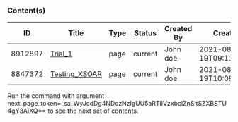 ### Content(s)
|ID|Title|Type|Status|Created By|Created At|Version|
|---|---|---|---|---|---|---|
| 8912897 | [Trial_1](https://xsoar-bd.atlassian.net/wiki/spaces/TRIAL/pages/8912897/Trial_1) | page | current | John doe | 2021-08-19T09:11:19.755Z | 1 |
| 8847372 | [Testing_XSOAR](https://xsoar-bd.atlassian.net/wiki/spaces/TRIAL/pages/8847372/Testing_XSOAR) | page | current | John doe | 2021-08-19T10:09:37.066Z | 1 |
Run the command with argument next_page_token=_sa_WyJcdDg4NDczNzIgUU5aRTlIVzxbclZnSitSZXBSTU4gY3AiXQ== to see the next set of contents.
